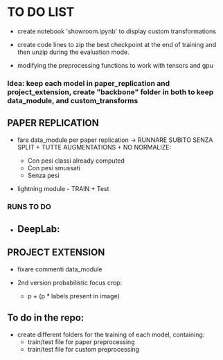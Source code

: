 # TO DO LIST

- create notebook 'showroom.ipynb' to display custom transformations

- create code lines to zip the best checkpoint at the end of training and then unzip during the evaluation mode.

- modifying the preprocessing functions to work with tensors and gpu

### Idea: keep each model in paper_replication and project_extension, create "backbone" folder in both to keep data_module, and custom_transforms

## PAPER REPLICATION

- fare data_module per paper replication -> RUNNARE SUBITO SENZA SPLIT + TUTTE AUGMENTATIONS + NO NORMALIZE:
  - Con pesi classi already computed
  - Con pesi smussati
  - Senza pesi
  
- lightning module - TRAIN + Test

### RUNS TO DO 

- DeepLab:
  - 

## PROJECT EXTENSION

- fixare commenti data_module

- 2nd version probabilistic focus crop:

    - p + (p * labels present in image)

## To do in the repo:

- create different folders for the training of each model, containing:
    - train/test file for paper preprocessing
    - train/test file for custom preprocessing
